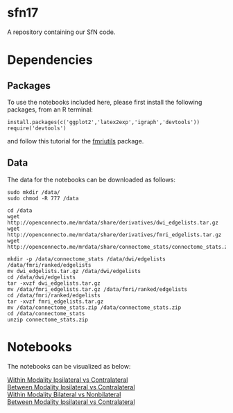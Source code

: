 # sfn17
A repository containing our SfN code. 

# Dependencies

## Packages

To use the notebooks included here, please first install the following packages, from an R terminal:

```
install.packages(c('ggplot2','latex2exp','igraph','devtools'))
require('devtools')
```

and follow this tutorial for the [fmriutils](https://github.com/neurodata/fmriutils) package.

## Data

The data for the notebooks can be downloaded as follows:

```
sudo mkdir /data/
sudo chmod -R 777 /data

cd /data
wget http://openconnecto.me/mrdata/share/derivatives/dwi_edgelists.tar.gz
wget http://openconnecto.me/mrdata/share/derivatives/fmri_edgelists.tar.gz
wget http://openconnecto.me/mrdata/share/connectome_stats/connectome_stats.zip

mkdir -p /data/connectome_stats /data/dwi/edgelists /data/fmri/ranked/edgelists
mv dwi_edgelists.tar.gz /data/dwi/edgelists
cd /data/dwi/edgelists
tar -xvzf dwi_edgelists.tar.gz
mv /data/fmri_edgelists.tar.gz /data/fmri/ranked/edgelists
cd /data/fmri/ranked/edgelists
tar -xvzf fmri_edgelists.tar.gz
mv /data/connectome_stats.zip /data/connectome_stats.zip
cd /data/connectome_stats
unzip connectome_stats.zip
```

# Notebooks

The notebooks can be visualized as below:

[Within Modality Ipsilateral vs Contralateral](https://neurodatadesign.github.io/sfn17/hemisphere_within.html)  
[Between Modality Ipsilateral vs Contralateral](https://neurodatadesign.github.io/sfn17/hemisphere_across.html)  
[Within Modality Bilateral vs Nonbilateral](https://neurodatadesign.github.io/sfn17/bilateral_within.html)  
[Between Modality Ipsilateral vs Contralateral](https://neurodatadesign.github.io/sfn17/bilateral_across.html)  
